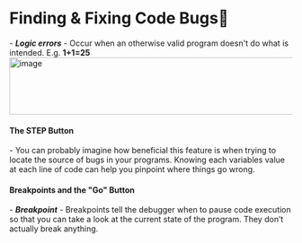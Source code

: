 <h1>Finding & Fixing Code Bugs🐛</h1>
- <b><i>Logic errors</i></b> - Occur when an otherwise valid program doesn't do what is intended. E.g. <b> 1+1=25</b>
<img width="709" height="102" alt="image" src="https://github.com/user-attachments/assets/420b9850-ada5-4cdc-9f36-6c701eacf486" />
<p>
  <h4>The STEP Button</h4>
  - You can probably imagine how beneficial this feature is when trying to locate the source of bugs in your programs. Knowing each variables value at each line of code can help you pinpoint where things go wrong.
  <h4>Breakpoints and the "Go" Button</h4>
  - <b><i>Breakpoint</i></b> - Breakpoints tell the debugger when to pause code execution so that you can take a look at the current state of the program. They don’t actually break anything.
  
</p>

